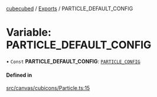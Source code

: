 [cubecubed](/reference/README.md) / [Exports](/reference/modules.md) / PARTICLE\_DEFAULT\_CONFIG

# Variable: PARTICLE\_DEFAULT\_CONFIG

• `Const` **PARTICLE\_DEFAULT\_CONFIG**: [`PARTICLE_CONFIG`](/reference/interfaces/PARTICLE_CONFIG.md)

#### Defined in

[src/canvas/cubicons/Particle.ts:15](https://github.com/imaphatduc/cubecubed/blob/f64863c/src/canvas/cubicons/Particle.ts#L15)

